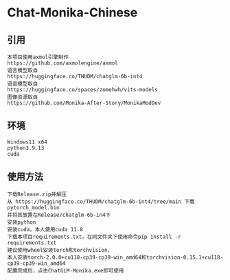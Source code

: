 # Chat-Monika-Chinese
引用
----
    本项目使用axmol引擎制作
    https://github.com/axmolengine/axmol
    语言模型取自
    https://huggingface.co/THUDM/chatglm-6b-int4
    语音模型取自
    https://huggingface.co/spaces/zomehwh/vits-models
    图像资源取自
    https://github.com/Monika-After-Story/MonikaModDev
环境
----
    Windows11 x64
    python3.9.13
    cuda
使用方法
----
    下载Release.zip并解压
    从 https://huggingface.co/THUDM/chatglm-6b-int4/tree/main 下载pytorch_model.bin
    并将其放置在Release/chatglm-6b-in4下
    安装python
    安装cuda，本人使用cuda 11.8
    下载本项目requirements.txt，在同文件夹下使用命令pip install -r requirements.txt
    建议使用wheel安装torch和torchvision，
    本人安装torch-2.0.0+cu118-cp39-cp39-win_amd64和torchvision-0.15.1+cu118-cp39-cp39-win_amd64
    配置完成后，点击ChatGLM-Monika.exe即可使用
